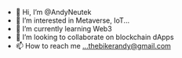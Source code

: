 - 👋 Hi, I’m @AndyNeutek
- 👀 I’m interested in Metaverse, IoT...
- 🌱 I’m currently learning Web3
- 💞️ I’m looking to collaborate on blockchain dApps
- 📫 How to reach me ...thebikerandy@gmail.com

<!---
AndyNeutek/AndyNeutek is a ✨ special ✨ repository because its `README.md` (this file) appears on your GitHub profile.
You can click the Preview link to take a look at your changes.
--->
